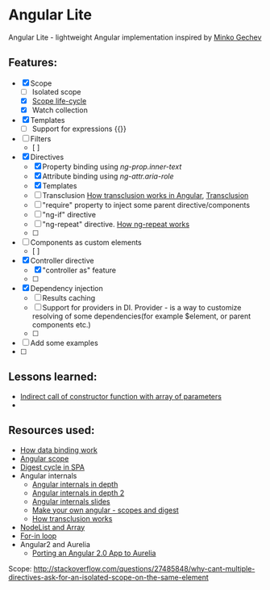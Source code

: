 
# Angular Lite

Angular Lite - lightweight Angular implementation inspired by [Minko Gechev](http://blog.mgechev.com/2015/03/09/build-learn-your-own-light-lightweight-angularjs)

## Features:
 - [x] Scope
   - [ ] Isolated scope
   - [x] [Scope life-cycle](https://docs.angularjs.org/guide/scope)
   - [x] Watch collection
 - [x] Templates
   - [ ] Support for expressions {{}}
 - [ ] Filters
   - [ ]
 - [x] Directives
   - [x] Property binding using *ng-prop.inner-text*
   - [x] Attribute binding using *ng-attr.aria-role*
   - [x] Templates
   - [ ] Transclusion [How transclusion works in Angular](http://teropa.info/blog/2015/06/09/transclusion.html), [Transclusion](https://docs.angularjs.org/api/ng/service/$compile#transclusion)
   - [ ] "require" property to inject some parent directive/components
   - [ ] "ng-if" directive
   - [ ] "ng-repeat" directive. [How ng-repeat works](https://code.angularjs.org/1.4.9/docs/guide/compiler)
   - [ ]
 - [ ] Components as custom elements
   - [ ]
 - [x] Controller directive
   - [x] "controller as" feature
   - [ ]
 - [x] Dependency injection
   - [ ] Results caching
   - [ ] Support for providers in DI. Provider - is a way to customize resolving of some dependencies(for example $element, or parent components etc.)
   - [ ]
 - [ ] Add some examples
 - [ ]

## Lessons learned:
 - [Indirect call of constructor function with array of parameters](http://stackoverflow.com/a/8843181)
 -

## Resources used:
 - [How data binding work](http://stackoverflow.com/questions/9682092/how-does-data-binding-work-in-angularjs/9693933#9693933)
 - [Angular scope](https://docs.angularjs.org/guide/scope)
 - [Digest cycle in SPA](http://blog.bguiz.com/post/60397801810/digest-cycles-in-single-page-apps/)
 - Angular internals
   - [Angular internals in depth](https://www.smashingmagazine.com/2015/01/angularjs-internals-in-depth/)
   - [Angular internals in depth 2](https://www.smashingmagazine.com/2015/11/angularjs-internals-in-depth-part-2/)
   - [Angular internals slides](http://cvuorinen.github.io/angularjs-internals-slides/#/)
   - [Make your own angular - scopes and digest](http://teropa.info/blog/2013/11/03/make-your-own-angular-part-1-scopes-and-digest.html)
   - [How transclusion works](http://teropa.info/blog/2015/06/09/transclusion.html)
 - [NodeList and Array](https://toddmotto.com/a-comprehensive-dive-into-nodelists-arrays-converting-nodelists-and-understanding-the-dom/)
 - [For-in loop](https://developer.mozilla.org/en-US/docs/Web/JavaScript/Reference/Statements/for...in)
 - Angular2 and Aurelia
   - [Porting an Angular 2.0 App to Aurelia](http://eisenbergeffect.bluespire.com/porting-an-angular-2-0-app-to-aurelia/)

Scope:
http://stackoverflow.com/questions/27485848/why-cant-multiple-directives-ask-for-an-isolated-scope-on-the-same-element

